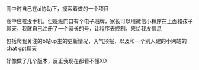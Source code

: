 高中时自己在ai协助下，摸索着做的一个项目

高中住校没手机，但班级门口有个电子班牌，家长可以用微信小程序在上面和孩子聊天，我就自己注册了一个家长的号，让程序去控制，来给我发信息

包括爬我关注的b站up主的更新情况，天气预报，以及和一个别人建的小网站的chat gpt聊天

好像做了几个版本，反正我现在都看不懂XD
